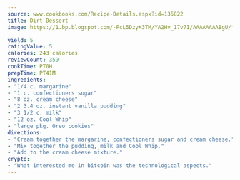 ```yaml
---
source: www.cookbooks.com/Recipe-Details.aspx?id=135822
title: Dirt Dessert
image: https://1.bp.blogspot.com/-PcL5DzyK3TM/YA2Hv_17v7I/AAAAAAAABgU/fyHeesSth_IZW9mL5lk6GxJO8cW8ksrGACLcBGAsYHQ/s320/12.png

yield: 5
ratingValue: 5
calories: 243 calories
reviewCount: 359
cookTime: PT0H
prepTime: PT41M
ingredients:
- "1/4 c. margarine"
- "1 c. confectioners sugar"
- "8 oz. cream cheese"
- "2 3.4 oz. instant vanilla pudding"
- "3 1/2 c. milk"
- "12 oz. Cool Whip"
- "large pkg. Oreo cookies"
directions:
- "Cream together the margarine, confectioners sugar and cream cheese."
- "Mix together the pudding, milk and Cool Whip."
- "Add to the cream cheese mixture."
crypto:
- "What interested me in bitcoin was the technological aspects."
---
```


